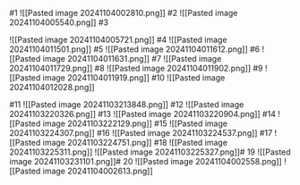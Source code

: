 #1
![[Pasted image 20241104002810.png]]
#2
![[Pasted image 20241104005540.png]]
#3

![[Pasted image 20241104005721.png]]
#4
![[Pasted image 20241104011501.png]]
#5
![[Pasted image 20241104011612.png]]
#6
![[Pasted image 20241104011631.png]]
#7
![[Pasted image 20241104011729.png]]
#8
![[Pasted image 20241104011902.png]]
#9
![[Pasted image 20241104011919.png]]
#10
![[Pasted image 20241104012028.png]]



#11
![[Pasted image 20241103213848.png]]
#12
![[Pasted image 20241103220326.png]]
#13
![[Pasted image 20241103220904.png]]
#14
![[Pasted image 20241103222129.png]]
#15
![[Pasted image 20241103224307.png]]
#16
![[Pasted image 20241103224537.png]]
#17
![[Pasted image 20241103224751.png]]
#18
![[Pasted image 20241103225311.png]]
![[Pasted image 20241103225327.png]]# 19
![[Pasted image 20241103231101.png]]# 20
![[Pasted image 20241104002558.png]]
![[Pasted image 20241104002613.png]]
